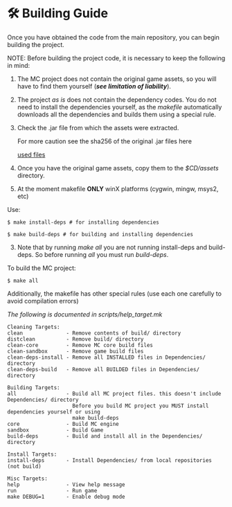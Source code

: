 # 🛠️ Building Guide

Once you have obtained the code from the main repository, you can begin building 
the project.

NOTE: Before building the project code, it is necessary to keep the following in 
mind:

1. The MC project does not contain the original game assets, so you will have to 
   find them yourself (***see limitation of liability***).

2. The project *as is* does not contain the dependency codes. You do not need to 
   install the dependencies yourself, as the *makefile*  automatically downloads 
   all the dependencies and builds them using a special rule.

3. Check the .jar file from which the assets were extracted.
   
   For more caution see the sha256 of the original .jar files here
   
   [used files](./used-jar-files.txt)
   
4. Once you have the original game assets, copy them to the *$CD/assets* 
   directory.
   
5. At the moment makefile **ONLY** winX platforms (cygwin, mingw, msys2, etc)

Use:

```
$ make install-deps # for installing dependencies

$ make build-deps # for building and installing dependencies
```

3. Note that by running *make all* you are not running install-deps and build-deps. 
So before running *all* you must run *build-deps*.

To build the MC project:

```
$ make all
```

Additionally, the makefile has other special rules (use each one carefully to avoid
compilation errors)

*The following is documented in scripts/help_target.mk*

```
Cleaning Targets:
clean              - Remove contents of build/ directory
distclean          - Remove build/ directory
clean-core         - Remove MC core build files
clean-sandbox      - Remove game build files
clean-deps-install - Remove all INSTALLED files in Dependencies/ directory
clean-deps-build   - Remove all BUILDED files in Dependencies/ directory

Building Targets:
all                - Build all MC project files. this doesn't include Dependencies/ directory
                     Before you build MC project you MUST install dependencies yourself or using
                     make build-deps
core               - Build MC engine
sandbox            - Build Game
build-deps         - Build and install all in the Dependencies/ directory

Install Targets:
install-deps       - Install Dependencies/ from local repositories (not build)

Misc Targets:
help               - View help message
run                - Run game
make DEBUG=1       - Enable debug mode
```
